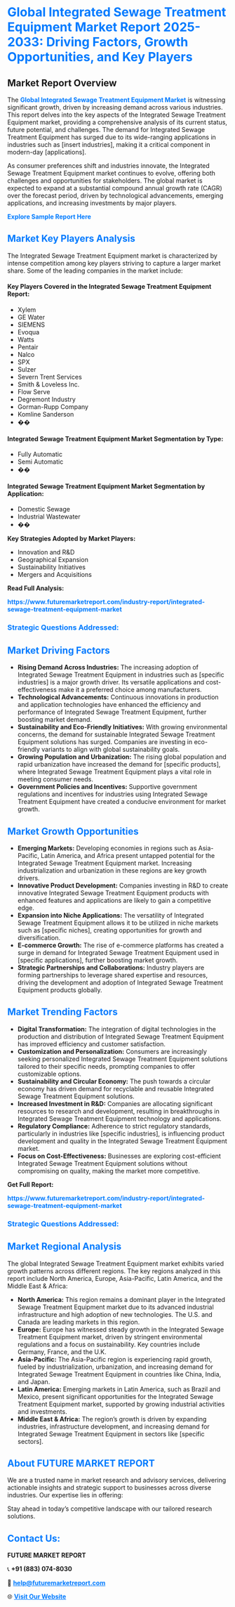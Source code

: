 <h1 style="color: #007BFF;">Global Integrated Sewage Treatment Equipment Market Report 2025-2033: Driving Factors, Growth Opportunities, and Key Players</h1>

<section id="overview">
<h2>Market Report Overview</h2>
<p>The <a href="https://www.futuremarketreport.com/industry-report/integrated-sewage-treatment-equipment-market" style="color: #007BFF; text-decoration: none;"><strong>Global Integrated Sewage Treatment Equipment Market</strong></a> is witnessing significant growth, driven by increasing demand across various industries. This report delves into the key aspects of the Integrated Sewage Treatment Equipment market, providing a comprehensive analysis of its current status, future potential, and challenges. The demand for Integrated Sewage Treatment Equipment has surged due to its wide-ranging applications in industries such as [insert industries], making it a critical component in modern-day [applications].</p>
<p>As consumer preferences shift and industries innovate, the Integrated Sewage Treatment Equipment market continues to evolve, offering both challenges and opportunities for stakeholders. The global market is expected to expand at a substantial compound annual growth rate (CAGR) over the forecast period, driven by technological advancements, emerging applications, and increasing investments by major players.</p>
</section>

<section id="overview">
<p><a href="https://www.futuremarketreport.com/request-sample/reportId=113634" style="color: #007BFF; text-decoration: none;"><strong>Explore Sample Report Here</strong></a></p>
</section>

<section id="key-players">
<h2 style="color: #007BFF;">Market Key Players Analysis</h2>
<p>The Integrated Sewage Treatment Equipment market is characterized by intense competition among key players striving to capture a larger market share. Some of the leading companies in the market include:</p>
<h4>Key Players Covered in the Integrated Sewage Treatment Equipment Report:</h4>
<ul><li>Xylem</li><li>GE Water</li><li>SIEMENS</li><li>Evoqua</li><li>Watts</li><li>Pentair</li><li>Nalco</li><li>SPX</li><li>Sulzer</li><li>Severn Trent Services</li><li>Smith &amp; Loveless Inc.</li><li>Flow Serve</li><li>Degremont Industry</li><li>Gorman-Rupp Company</li><li>Komline Sanderson</li><li>��</li></ul>
<h4>Integrated Sewage Treatment Equipment Market Segmentation by Type:</h4>
<ul><li>Fully Automatic</li><li>Semi Automatic</li><li>��</li></ul>

<h4>Integrated Sewage Treatment Equipment Market Segmentation by Application:</h4>
<ul><li>Domestic Sewage</li><li>Industrial Wastewater</li><li>��</li></ul>
<p><strong>Key Strategies Adopted by Market Players:</strong></p>
<ul>
<li>Innovation and R&D</li>
<li>Geographical Expansion</li>
<li>Sustainability Initiatives</li>
<li>Mergers and Acquisitions</li>
</ul>
</section>

<section>
<p><strong>Read Full Analysis: </strong></p><a href="https://www.futuremarketreport.com/industry-report/integrated-sewage-treatment-equipment-market" style="color: #007BFF; text-decoration: none;"><strong>https://www.futuremarketreport.com/industry-report/integrated-sewage-treatment-equipment-market</strong></a>
<h3 style="color: #007BFF;">Strategic Questions Addressed:</h3>
</section>

<section id="driving-factors">
<h2 style="color: #007BFF;">Market Driving Factors</h2>
<ul>
<li><strong>Rising Demand Across Industries:</strong> The increasing adoption of Integrated Sewage Treatment Equipment in industries such as [specific industries] is a major growth driver. Its versatile applications and cost-effectiveness make it a preferred choice among manufacturers.</li>
<li><strong>Technological Advancements:</strong> Continuous innovations in production and application technologies have enhanced the efficiency and performance of Integrated Sewage Treatment Equipment, further boosting market demand.</li>
<li><strong>Sustainability and Eco-Friendly Initiatives:</strong> With growing environmental concerns, the demand for sustainable Integrated Sewage Treatment Equipment solutions has surged. Companies are investing in eco-friendly variants to align with global sustainability goals.</li>
<li><strong>Growing Population and Urbanization:</strong> The rising global population and rapid urbanization have increased the demand for [specific products], where Integrated Sewage Treatment Equipment plays a vital role in meeting consumer needs.</li>
<li><strong>Government Policies and Incentives:</strong> Supportive government regulations and incentives for industries using Integrated Sewage Treatment Equipment have created a conducive environment for market growth.</li>
</ul>
</section>

<section id="growth-opportunities">
<h2 style="color: #007BFF;">Market Growth Opportunities</h2>
<ul>
<li><strong>Emerging Markets:</strong> Developing economies in regions such as Asia-Pacific, Latin America, and Africa present untapped potential for the Integrated Sewage Treatment Equipment market. Increasing industrialization and urbanization in these regions are key growth drivers.</li>
<li><strong>Innovative Product Development:</strong> Companies investing in R&D to create innovative Integrated Sewage Treatment Equipment products with enhanced features and applications are likely to gain a competitive edge.</li>
<li><strong>Expansion into Niche Applications:</strong> The versatility of Integrated Sewage Treatment Equipment allows it to be utilized in niche markets such as [specific niches], creating opportunities for growth and diversification.</li>
<li><strong>E-commerce Growth:</strong> The rise of e-commerce platforms has created a surge in demand for Integrated Sewage Treatment Equipment used in [specific applications], further boosting market growth.</li>
<li><strong>Strategic Partnerships and Collaborations:</strong> Industry players are forming partnerships to leverage shared expertise and resources, driving the development and adoption of Integrated Sewage Treatment Equipment products globally.</li>
</ul>
</section>

<section id="trending-factors">
<h2 style="color: #007BFF;">Market Trending Factors</h2>
<ul>
<li><strong>Digital Transformation:</strong> The integration of digital technologies in the production and distribution of Integrated Sewage Treatment Equipment has improved efficiency and customer satisfaction.</li>
<li><strong>Customization and Personalization:</strong> Consumers are increasingly seeking personalized Integrated Sewage Treatment Equipment solutions tailored to their specific needs, prompting companies to offer customizable options.</li>
<li><strong>Sustainability and Circular Economy:</strong> The push towards a circular economy has driven demand for recyclable and reusable Integrated Sewage Treatment Equipment solutions.</li>
<li><strong>Increased Investment in R&D:</strong> Companies are allocating significant resources to research and development, resulting in breakthroughs in Integrated Sewage Treatment Equipment technology and applications.</li>
<li><strong>Regulatory Compliance:</strong> Adherence to strict regulatory standards, particularly in industries like [specific industries], is influencing product development and quality in the Integrated Sewage Treatment Equipment market.</li>
<li><strong>Focus on Cost-Effectiveness:</strong> Businesses are exploring cost-efficient Integrated Sewage Treatment Equipment solutions without compromising on quality, making the market more competitive.</li>
</ul>
</section>

<section>
<p><strong>Get Full Report: </strong></p><a href="https://www.futuremarketreport.com/industry-report/integrated-sewage-treatment-equipment-market" style="color: #007BFF; text-decoration: none;"><strong>https://www.futuremarketreport.com/industry-report/integrated-sewage-treatment-equipment-market</strong></a>
<h3 style="color: #007BFF;">Strategic Questions Addressed:</h3>
</section>


<section id="regional-analysis">
<h2 style="color: #007BFF;">Market Regional Analysis</h2>
<p>The global Integrated Sewage Treatment Equipment market exhibits varied growth patterns across different regions. The key regions analyzed in this report include North America, Europe, Asia-Pacific, Latin America, and the Middle East & Africa:</p>
<ul>
<li><strong>North America:</strong> This region remains a dominant player in the Integrated Sewage Treatment Equipment market due to its advanced industrial infrastructure and high adoption of new technologies. The U.S. and Canada are leading markets in this region.</li>
<li><strong>Europe:</strong> Europe has witnessed steady growth in the Integrated Sewage Treatment Equipment market, driven by stringent environmental regulations and a focus on sustainability. Key countries include Germany, France, and the U.K.</li>
<li><strong>Asia-Pacific:</strong> The Asia-Pacific region is experiencing rapid growth, fueled by industrialization, urbanization, and increasing demand for Integrated Sewage Treatment Equipment in countries like China, India, and Japan.</li>
<li><strong>Latin America:</strong> Emerging markets in Latin America, such as Brazil and Mexico, present significant opportunities for the Integrated Sewage Treatment Equipment market, supported by growing industrial activities and investments.</li>
<li><strong>Middle East & Africa:</strong> The region’s growth is driven by expanding industries, infrastructure development, and increasing demand for Integrated Sewage Treatment Equipment in sectors like [specific sectors].</li>
</ul>
</section>

<footer>
<h2 style="color: #007BFF;">About FUTURE MARKET REPORT</h2>
<p>We are a trusted name in market research and advisory services, delivering actionable insights and strategic support to businesses across diverse industries. Our expertise lies in offering:</p>

<p>Stay ahead in today’s competitive landscape with our tailored research solutions.</p>

<h2 style="color: #007BFF;">Contact Us:</h2>
<p><strong>FUTURE MARKET REPORT</strong></p>
<p>📞 <strong>+91 (883) 074-8030</strong></p>
<p>📧 <strong><a href="mailto:help@futuremarketreport.com" style="color: #007BFF;">help@futuremarketreport.com</a></strong></p>
<p>🌐 <strong><a href="https://www.futuremarketreport.com/" style="color: #007BFF;">Visit Our Website</a></strong></p>
</footer>